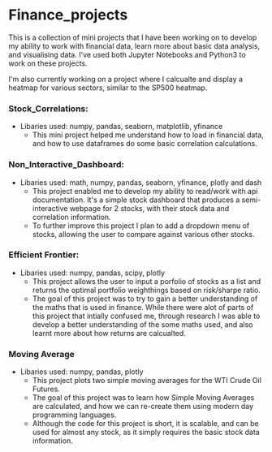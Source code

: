 # Finance_projects

This is a collection of mini projects that I have been working on to develop my ability to work with financial data, learn more about basic data analysis, and visualising data. I've used both Jupyter Notebooks and Python3 to work on these projects.

I'm also currently working on a project where I calcualte and display a heatmap for various sectors, similar to the SP500 heatmap.

### Stock_Correlations:
- Libaries used: numpy, pandas, seaborn, matplotlib, yfinance
  - This mini project helped me understand how to load in financial data, and how to use dataframes do some basic correlation calculations.

### Non_Interactive_Dashboard:
- Libaries used: math, numpy, pandas, seaborn, yfinance, plotly and dash
  -  This project enabled me to develop my ability to read/work with api documentation. It's a simple stock dashboard that produces a semi-interactive webpage for 2 stocks, with their stock data and correlation information.
  -   To further improve this project I plan to add a dropdown menu of stocks, allowing the user to compare against various other stocks.

### Efficient Frontier:
- Libaries used: numpy, pandas, scipy, plotly
  -  This project allows the user to input a porfolio of stocks as a list and returns the optimal portfolio weighthings based on risk/sharpe ratio.
  -  The goal of this project was to try to gain a better understanding of the maths that is used in finance. While there were alot of parts of this project that intially confused me, through research I was able to develop a better understanding of the some maths used, and also learnt more about how returns are calcualted.

### Moving Average
- Libaries used: numpy, pandas, plotly
  - This project plots two simple moving averages for the WTI Crude Oil Futures.
  - The goal of this project was to learn how Simple Moving Averages are calculated, and how we can re-create them using modern day programming languages.
  - Although the code for this project is short, it is scalable, and can be used for almost any stock, as it simply requires the basic stock data information.
